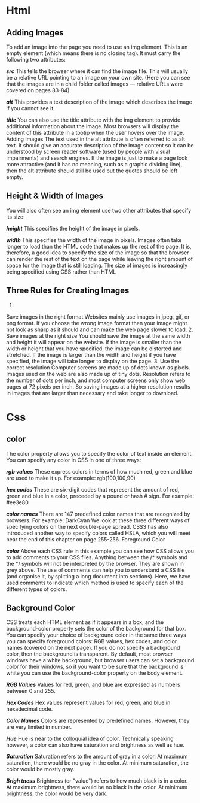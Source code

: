 # Html
## Adding Images
To add an image into the page
you need to use an img
element. This is an empty
element (which means there is
no closing tag). It must carry the
following two attributes:

***src***
This tells the browser where
it can find the image file. This
will usually be a relative URL
pointing to an image on your
own site. (Here you can see that
the images are in a child folder
called images — relative URLs
were covered on pages 83-84).

***alt***
This provides a text description
of the image which describes the
image if you cannot see it.

***title***
You can also use the title
attribute with the img element
to provide additional information
about the image. Most browsers
will display the content of this
attribute in a tootip when the
user hovers over the image.
Adding Images
The text used in the alt attribute
is often referred to as alt text.
It should give an accurate
description of the image content
so it can be understood by
screen reader software (used by
people with visual impairments)
and search engines.
If the image is just to make a
page look more attractive (and
it has no meaning, such as a
graphic dividing line), then the
alt attribute should still be used
but the quotes should be left
empty.

## Height & Width of Images

You will also often see an img
element use two other attributes
that specify its size:

***height***
This specifies the height of the
image in pixels.

***width***
This specifies the width of the
image in pixels.
Images often take longer to
load than the HTML code that
makes up the rest of the page.
It is, therefore, a good idea to
specify the size of the image
so that the browser can render
the rest of the text on the page
while leaving the right amount of
space for the image that is still
loading.
The size of images is increasingly
being specified using CSS rather
than HTML

## Three Rules for Creating Images

1.
Save images in
the right format
Websites mainly use images in
jpeg, gif, or png format. If you
choose the wrong image
format then your image might
not look as sharp as it should
and can make the web page
slower to load.
2.
Save images at
the right size
You should save the image at
the same width and height it will
appear on the website. If
the image is smaller than the
width or height that you have
specified, the image can be
distorted and stretched. If the
image is larger than the width
and height if you have specified,
the image will take longer to
display on the page.
3.
Use the correct
resolution
Computer screens are made up
of dots known as pixels. Images
used on the web are also made
up of tiny dots. Resolution refers
to the number of dots per inch,
and most computer screens only
show web pages at 72 pixels
per inch. So saving images at
a higher resolution results in
images that are larger than
necessary and take longer to
download.

# Css

## color

The color property allows you
to specify the color of text inside
an element. You can specify any
color in CSS in one of three ways:

***rgb values***
These express colors in terms
of how much red, green and
blue are used to make it up. For
example: rgb(100,100,90)

***hex codes***
These are six-digit codes that
represent the amount of red,
green and blue in a color,
preceded by a pound or hash #
sign. For example: #ee3e80

***color names***
There are 147 predefined color
names that are recognized
by browsers. For example:
DarkCyan
We look at these three different
ways of specifying colors on the
next double-page spread.
CSS3 has also introduced
another way to specify colors
called HSLA, which you will
meet near the end of this chapter
on page 255-256.
Foreground Color

***color***
Above each CSS rule in this
example you can see how CSS
allows you to add comments
to your CSS files. Anything
between the /* symbols and
the */ symbols will not be
interpreted by the browser.
They are shown in grey above.
The use of comments can help
you to understand a CSS file
(and organise it, by splitting a
long document into sections).
Here, we have used comments
to indicate which method is used
to specify each of the different
types of colors.

## Background Color

CSS treats each HTML element
as if it appears in a box, and the
background-color property
sets the color of the background
for that box.
You can specify your choice of
background color in the same
three ways you can specify
foreground colors: RGB values,
hex codes, and color names
(covered on the next page).
If you do not specify a
background color, then the
background is transparent.
By default, most browser
windows have a white
background, but browser users
can set a background color for
their windows, so if you want
to be sure that the background
is white you can use the
background-color property on
the body element.

***RGB Values***
Values for red, green, and blue
are expressed as numbers
between 0 and 255.

***Hex Codes***
Hex values represent values
for red, green, and blue in
hexadecimal code.

***Color Names***
Colors are represented by
predefined names. However,
they are very limited in number.

***Hue***
Hue is near to the colloquial idea
of color. Technically speaking
however, a color can also have
saturation and brightness as
well as hue.

***Saturation***
Saturation refers to the amount
of gray in a color. At maximum
saturation, there would be no
gray in the color. At minimum
saturation, the color would be
mostly gray.

***Brigh tness***
Brightness (or "value") refers
to how much black is in a color.
At maximum brightness, there
would be no black in the color.
At minimum brightness, the
color would be very dark.

